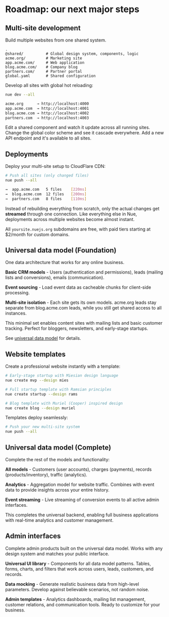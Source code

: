 
# **Roadmap:** our next major steps

## Multi-site development
Build multiple websites from one shared system.

```
.
@shared/          # Global design system, components, logic
acme.org/         # Marketing site
app.acme.com/     # Web application
blog.acme.com/    # Company blog
partners.com/     # Partner portal
global.yaml       # Shared configuration
```

Develop all sites with global hot reloading:

```sh
nue dev --all

acme.org      → http://localhost:4000
app.acme.com  → http://localhost:4001
blog.acme.com → http://localhost:4002
partners.com  → http://localhost:4003
```

Edit a shared component and watch it update across all running sites. Change the global color scheme and see it cascade everywhere. Add a new API endpoint and it's available to all sites.



## Deployments
Deploy your multi-site setup to CloudFlare CDN:

```sh
# Push all sites (only changed files)
nue push --all

→  app.acme.com   5 files    [220ms]
→  blog.acme.com  12 files   [200ms]
→  partners.com   8 files    [110ms]
```

Instead of rebuilding everything from scratch, only the actual changes get **streamed** through one connection. Like everything else in Nue, deployments across multiple websites become almost instant.

All `yoursite.nuejs.org` subdomains are free, with paid tiers starting at $2/month for custom domains.


## Universal data model (Foundation)
One data architecture that works for any online business.

**Basic CRM models** - Users (authentication and permissions), leads (mailing lists and conversions), emails (communication).

**Event sourcing** - Load event data as cacheable chunks for client-side processing.

**Multi-site isolation** - Each site gets its own models. acme.org leads stay separate from blog.acme.com leads, while you still get shared access to all instances.

This minimal set enables content sites with mailing lists and basic customer tracking. Perfect for bloggers, newsletters, and early-stage startups.

See [universal data model](universal-data-model) for details.



## Website templates
Create a professional website instantly with a template:

```sh
# Early-stage startup with Miesian design language
nue create mvp --design mies

# Full startup template with Ramsian principles
nue create startup --design rams

# Blog template with Muriel (Cooper) inspired design
nue create blog --design muriel
```

Templates deploy seamlessly:

```sh
# Push your new multi-site system
nue push --all
```


## Universal data model (Complete)
Complete the rest of the models and functionality:

**All models** - Customers (user accounts), charges (payments), records (products/inventory), traffic (analytics).

**Analytics** - Aggregation model for website traffic. Combines with event data to provide insights across your entire history.

**Event streaming** - Live streaming of conversion events to all active admin interfaces.

This completes the universal backend, enabling full business applications with real-time analytics and customer management.


## Admin interfaces
Complete admin products built on the universal data model. Works with any design system and matches your public interface.

**Universal UI library** - Components for all data model patterns. Tables, forms, charts, and filters that work across users, leads, customers, and records.

**Data mocking** - Generate realistic business data from high-level parameters. Develop against believable scenarios, not random noise.

**Admin templates** - Analytics dashboards, mailing list management, customer relations, and communication tools. Ready to customize for your business.



